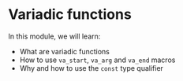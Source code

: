 # Variadic functions

In this module, we will learn:

 - What are variadic functions
 - How to use `va_start`, `va_arg` and `va_end` macros
 - Why and how to use the `const` type qualifier